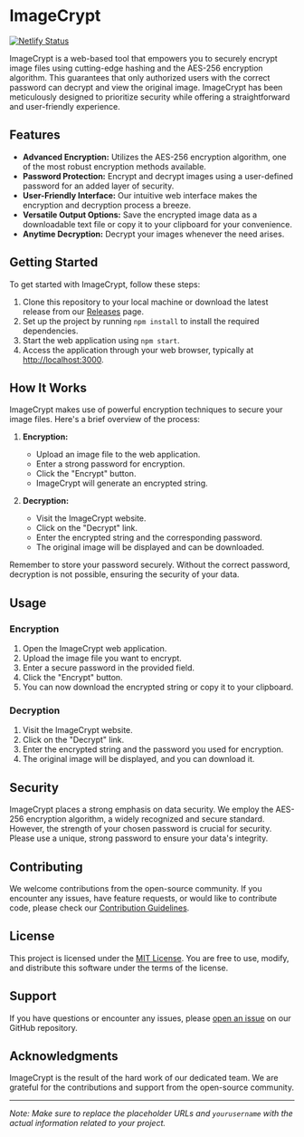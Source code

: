 
# ImageCrypt
[![Netlify Status](https://api.netlify.com/api/v1/badges/aa478661-c16c-4ba9-b97e-07d8a28bbef0/deploy-status)](https://app.netlify.com/sites/image-encrypt/deploys)

ImageCrypt is a web-based tool that empowers you to securely encrypt image files using cutting-edge hashing and the AES-256 encryption algorithm. This guarantees that only authorized users with the correct password can decrypt and view the original image. ImageCrypt has been meticulously designed to prioritize security while offering a straightforward and user-friendly experience.

## Features

- **Advanced Encryption:** Utilizes the AES-256 encryption algorithm, one of the most robust encryption methods available.
- **Password Protection:** Encrypt and decrypt images using a user-defined password for an added layer of security.
- **User-Friendly Interface:** Our intuitive web interface makes the encryption and decryption process a breeze.
- **Versatile Output Options:** Save the encrypted image data as a downloadable text file or copy it to your clipboard for your convenience.
- **Anytime Decryption:** Decrypt your images whenever the need arises.

## Getting Started

To get started with ImageCrypt, follow these steps:

1. Clone this repository to your local machine or download the latest release from our [Releases](https://github.com/yourusername/imagecrypt/releases) page.
2. Set up the project by running `npm install` to install the required dependencies.
3. Start the web application using `npm start`.
4. Access the application through your web browser, typically at [http://localhost:3000](http://localhost:3000).

## How It Works

ImageCrypt makes use of powerful encryption techniques to secure your image files. Here's a brief overview of the process:

1. **Encryption:**
   - Upload an image file to the web application.
   - Enter a strong password for encryption.
   - Click the "Encrypt" button.
   - ImageCrypt will generate an encrypted string.

2. **Decryption:**
   - Visit the ImageCrypt website.
   - Click on the "Decrypt" link.
   - Enter the encrypted string and the corresponding password.
   - The original image will be displayed and can be downloaded.

Remember to store your password securely. Without the correct password, decryption is not possible, ensuring the security of your data.

## Usage

### Encryption

1. Open the ImageCrypt web application.
2. Upload the image file you want to encrypt.
3. Enter a secure password in the provided field.
4. Click the "Encrypt" button.
5. You can now download the encrypted string or copy it to your clipboard.

### Decryption

1. Visit the ImageCrypt website.
2. Click on the "Decrypt" link.
3. Enter the encrypted string and the password you used for encryption.
4. The original image will be displayed, and you can download it.

## Security

ImageCrypt places a strong emphasis on data security. We employ the AES-256 encryption algorithm, a widely recognized and secure standard. However, the strength of your chosen password is crucial for security. Please use a unique, strong password to ensure your data's integrity.

## Contributing

We welcome contributions from the open-source community. If you encounter any issues, have feature requests, or would like to contribute code, please check our [Contribution Guidelines](CONTRIBUTING.md).

## License

This project is licensed under the [MIT License](LICENSE). You are free to use, modify, and distribute this software under the terms of the license.

## Support

If you have questions or encounter any issues, please [open an issue](https://github.com/yourusername/imagecrypt/issues) on our GitHub repository.

## Acknowledgments

ImageCrypt is the result of the hard work of our dedicated team. We are grateful for the contributions and support from the open-source community.

---

*Note: Make sure to replace the placeholder URLs and `yourusername` with the actual information related to your project.*
